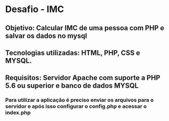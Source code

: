 # Desafio - IMC 
## Objetivo: Calcular IMC de uma pessoa com PHP e salvar os dados no mysql
## Tecnologias utilizadas: HTML, PHP, CSS e MYSQL.
## Requisitos: Servidor Apache com suporte a PHP 5.6 ou superior e banco de dados MYSQL
### Para utilizar a aplicação é preciso enviar os arquivos para o servidor e após isso configurar o config.php e acessar o index.php